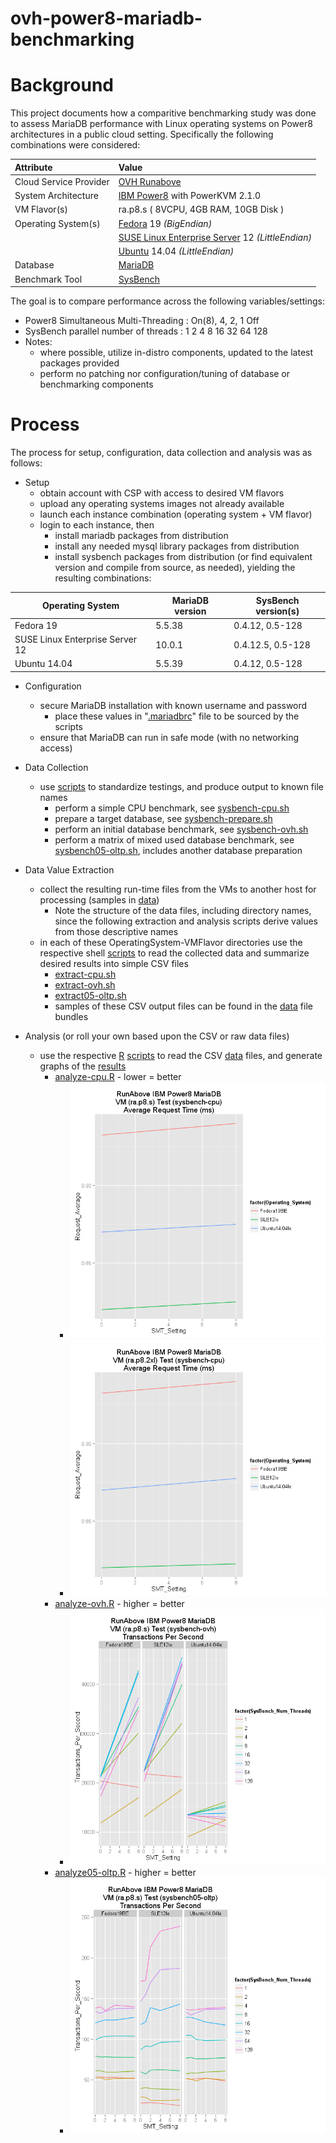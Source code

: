 ovh-power8-mariadb-benchmarking
===============================

# Background

This project documents how a comparitive benchmarking study was done to assess MariaDB performance with Linux operating systems on Power8 architectures in a public cloud setting. Specifically the following combinations were considered:

| Attribute | Value |
| :--------- |:----- |
| Cloud Service Provider | [OVH Runabove](https://www.runabove.com/index.xml) |
| System Architecture | [IBM Power8](http://www-03.ibm.com/systems/power/software/linux/) with PowerKVM 2.1.0 |
| VM Flavor(s) | ra.p8.s ( 8VCPU, 4GB RAM, 10GB Disk ) |
| Operating System(s) | [Fedora](http://fedoraproject.org/) 19 *(BigEndian)* |
|                     | [SUSE Linux Enterprise Server](https://www.suse.com/products/server/) 12 *(LittleEndian)* |
|                     | [Ubuntu](http://www.ubuntu.com/server) 14.04 *(LittleEndian)* |
| Database | [MariaDB](https://mariadb.org/) |
| Benchmark Tool | [SysBench](https://launchpad.net/sysbench) |

The goal is to compare performance across the following variables/settings:

* Power8 Simultaneous Multi-Threading : On(8), 4, 2, 1 Off
* SysBench parallel number of threads : 1 2 4 8 16 32 64 128
* Notes:
	* where possible, utilize in-distro components, updated to the latest packages provided
	* perform no patching nor configuration/tuning of database or benchmarking components

# Process

The process for setup, configuration, data collection and analysis was as follows:

* Setup
	* obtain account with CSP with access to desired VM flavors
	* upload any operating systems images not already available
	* launch each instance combination (operating system + VM flavor)
	* login to each instance, then
		* install mariadb packages from distribution
		* install any needed mysql library packages from distribution
		* install sysbench packages from distribution (or find equivalent version and compile from source, as needed), yielding the resulting combinations:

| Operating System | MariaDB version | SysBench version(s)|
| ---------------- | --------------- | ------------------ |
| Fedora 19 | 5.5.38 | 0.4.12, 0.5-128 |
| SUSE Linux Enterprise Server 12 | 10.0.1 | 0.4.12.5, 0.5-128 |
| Ubuntu 14.04 | 5.5.39 | 0.4.12, 0.5-128 |

* Configuration
	* secure MariaDB installation with known username and password
		* place these values in "[.mariadbrc](./scripts/.mariadbrc)" file to be sourced by the scripts
	* ensure that MariaDB can run in safe mode (with no networking access)

* Data Collection
	* use [scripts](./scripts) to standardize testings, and produce output to known file names
		* perform a simple CPU benchmark, see [sysbench-cpu.sh](./scripts/sysbench-cpu.sh)
		* prepare a target database, see [sysbench-prepare.sh](./scripts/sysbench-prepare.sh)
		* perform an initial database benchmark, see [sysbench-ovh.sh](./scripts/sysbench-ovh.sh)
		* perform a matrix of mixed used database benchmark, see [sysbench05-oltp.sh](./scripts/sysbench05-oltp.sh), includes another database preparation

* Data Value Extraction
	* collect the resulting run-time files from the VMs to another host for processing (samples in [data](./data))
		* Note the structure of the data files, including directory names, since the following extraction and analysis scripts derive values from those descriptive names
	* in each of these OperatingSystem-VMFlavor directories use the respective shell [scripts](./scripts) to read the collected data and summarize desired results into simple CSV files 
		* [extract-cpu.sh](./scripts/extract-cpu.sh)
		* [extract-ovh.sh](./scripts/extract-ovh.sh)
		* [extract05-oltp.sh](./scripts/extract05-oltp.sh)
		* samples of these CSV output files can be found in the [data](./data) file bundles

* Analysis (or roll your own based upon the CSV or raw data files)
	* use the respective [R](http://www.r-project.org/) [scripts](./scripts) to read the CSV [data](./data) files, and generate graphs of the [results](./results)
		* [analyze-cpu.R](./scripts/analyze-cpu.R) - lower = better
			* ![CPU Benchmark (ra.p8.s)](./results/s-cpu.png)
			* ![CPU Benchmark (ra.p8.2xl)](./results/2xl-cpu.png)
		* [analyze-ovh.R](./scripts/analyze-ovh.R) - higher = better
			* ![MariaDB Benchmark](./results/s-ovh.png)
		* [analyze05-oltp.R](./scripts/analyze05-oltp.R) - higher = better
			* ![OLTP Benchmark](./results/s-oltp.png)
